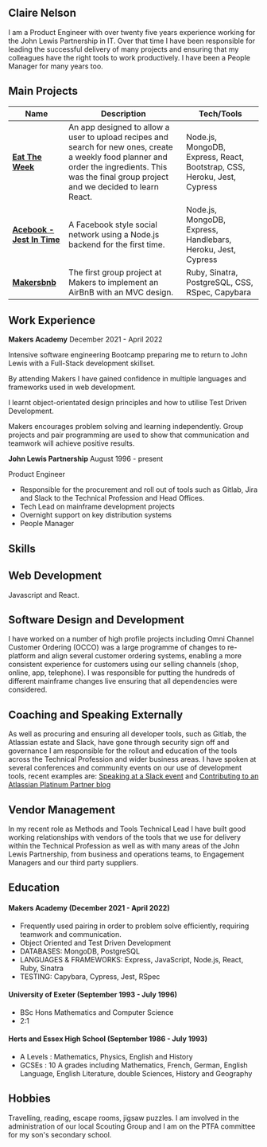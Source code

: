 ## Claire Nelson

I am a Product Engineer with over twenty five years experience working for the John Lewis Partnership in IT. Over that time I have been responsible for leading the successful delivery of many projects and ensuring that my colleagues have the right tools to work productively. I have been a People Manager for many years too.


## Main Projects

| Name                         | Description                                                          | Tech/Tools        |
| ---------------------------- | -------------------------------------------------------------------- | ----------------- |
| [**Eat The Week**](https://github.com/nyahehnagi/eat_the_week)| An app designed to allow a user to upload recipes and search for new ones, create a weekly food planner and order the ingredients.  This was the final group project and we decided to learn React.| Node.js, MongoDB, Express, React, Bootstrap, CSS, Heroku, Jest, Cypress
| [**Acebook - Jest In Time**](https://github.com/nelsonclaire/acebook-jest-in-time) | A Facebook style social network using a Node.js backend for the first time. | Node.js, MongoDB, Express, Handlebars, Heroku, Jest, Cypress |
| [**Makersbnb**](https://github.com/nelsonclaire/Makersbnb) | The first group project at Makers to implement an AirBnB with an MVC design. | Ruby, Sinatra, PostgreSQL, CSS, RSpec, Capybara |



## Work Experience

**Makers Academy** December 2021 - April 2022

Intensive software engineering Bootcamp preparing me to return to John Lewis with a Full-Stack development skillset.


By attending Makers I have gained confidence in multiple languages and frameworks used in web development.

I learnt object-orientated design principles and how to utilise Test Driven Development.

Makers encourages problem solving and learning independently. Group projects and pair programming are used to show that communication and teamwork will achieve positive results.

**John Lewis Partnership** August 1996 - present

Product Engineer

- Responsible for the procurement and roll out of tools such as Gitlab, Jira and Slack to the Technical Profession and Head Offices.
- Tech Lead on mainframe development projects
- Overnight support on key distribution systems
- People Manager


## Skills

## Web Development
Javascript and React.  

## Software Design and Development
I have worked on a number of high profile projects including Omni Channel Customer Ordering (OCCO) was a large programme of changes to re-platform and align several customer ordering systems, enabling a more consistent experience for customers using our selling channels (shop, online, app, telephone). I was responsible for putting the hundreds of different mainframe changes live ensuring that all dependencies were considered.

## Coaching and Speaking Externally
As well as procuring and ensuring all developer tools, such as Gitlab, the Atlassian estate and Slack, have gone through security sign off and governance I am responsible for the rollout and education of the tools across the Technical Profession and wider business areas.
I have spoken at several conferences and community events on our use of development tools, recent examples are:
<a href="https://slack.com/intl/en-gb/events/webinars/how-hsbc-john-lewis-and-financial-times-are-facing-a-brave-new-world-of-work">Speaking at a Slack event</a>
and <a href="https://www.adaptavist.com/blog/how-john-lewis-partnership-transformed-collaboration-with-adaptavist-operate">Contributing to an Atlassian Platinum Partner blog</a>

## Vendor Management
In my recent role as Methods and Tools Technical Lead I have built good working relationships with vendors of the tools that we use for delivery within the Technical Profession as well as with many areas of the John Lewis Partnership, from business and operations teams, to Engagement Managers and our third party suppliers.


## Education

#### Makers Academy (December 2021 - April 2022)
- Frequently used pairing in order to problem solve efficiently, requiring teamwork and communication.
- Object Oriented and Test Driven Development
- DATABASES: MongoDB, PostgreSQL
- LANGUAGES & FRAMEWORKS: Express, JavaScript, Node.js, React, Ruby, Sinatra
- TESTING: Capybara, Cypress, Jest, RSpec

#### University of Exeter (September 1993 - July 1996)

- BSc Hons Mathematics and Computer Science
- 2:1

#### Herts and Essex High School (September 1986 - July 1993)

- A Levels : Mathematics, Physics, English and History
- GCSEs    : 10 A grades including Mathematics, French, German, English Language, English Literature, double Sciences, History and Geography

## Hobbies

Travelling, reading, escape rooms, jigsaw puzzles. 
I am involved in the administration of our local Scouting Group and I am on the PTFA committee for my son's secondary school.
